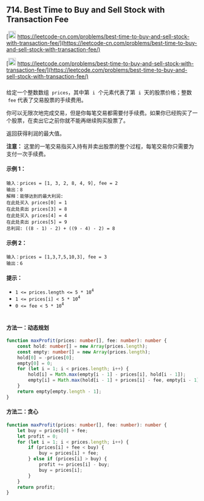 ## 714. Best Time to Buy and Sell Stock with Transaction Fee

[<img src="https://static.leetcode-cn.com/cn-mono-assets/production/assets/logo-dark-cn.c42314a8.svg" height="20" /> https://leetcode-cn.com/problems/best-time-to-buy-and-sell-stock-with-transaction-fee/](https://leetcode-cn.com/problems/best-time-to-buy-and-sell-stock-with-transaction-fee/)

[<img src="https://assets.leetcode.com/static_assets/public/webpack_bundles/images/logo-dark.e99485d9b.svg" height="20"/> https://leetcode.com/problems/best-time-to-buy-and-sell-stock-with-transaction-fee/](https://leetcode.com/problems/best-time-to-buy-and-sell-stock-with-transaction-fee/)

###

给定一个整数数组  `prices`，其中第  `i`  个元素代表了第  `i`  天的股票价格；整数  `fee` 代表了交易股票的手续费用。

你可以无限次地完成交易，但是你每笔交易都需要付手续费。如果你已经购买了一个股票，在卖出它之前你就不能再继续购买股票了。

返回获得利润的最大值。

**注意：** 这里的一笔交易指买入持有并卖出股票的整个过程，每笔交易你只需要为支付一次手续费。

#### 示例 1：

```
输入：prices = [1, 3, 2, 8, 4, 9], fee = 2
输出：8
解释：能够达到的最大利润:
在此处买入 prices[0] = 1
在此处卖出 prices[3] = 8
在此处买入 prices[4] = 4
在此处卖出 prices[5] = 9
总利润: ((8 - 1) - 2) + ((9 - 4) - 2) = 8
```

#### 示例 2：

```
输入：prices = [1,3,7,5,10,3], fee = 3
输出：6
```

#### 提示：

-   `1 <= prices.length <= 5 * 10`<sup>`4`</sup>
-   `1 <= prices[i] < 5 * 10`<sup>`4`</sup>
-   `0 <= fee < 5 * 10`<sup>`4`</sup>

#

#### 方法一：动态规划

```ts
function maxProfit(prices: number[], fee: number): number {
    const hold: number[] = new Array(prices.length);
    const empty: number[] = new Array(prices.length);
    hold[0] = -prices[0];
    empty[0] = 0;
    for (let i = 1; i < prices.length; i++) {
        hold[i] = Math.max(empty[i - 1] - prices[i], hold[i - 1]);
        empty[i] = Math.max(hold[i - 1] + prices[i] - fee, empty[i - 1]);
    }
    return empty[empty.length - 1];
}
```

#### 方法二：贪心

```ts
function maxProfit(prices: number[], fee: number): number {
    let buy = prices[0] + fee;
    let profit = 0;
    for (let i = 1; i < prices.length; i++) {
        if (prices[i] + fee < buy) {
            buy = prices[i] + fee;
        } else if (prices[i] > buy) {
            profit += prices[i] - buy;
            buy = prices[i];
        }
    }
    return profit;
}
```
